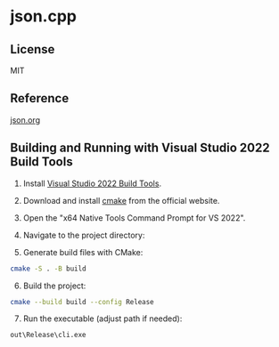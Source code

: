 # json.cpp

## License

MIT

## Reference

[json.org](http://json.org)

## Building and Running with Visual Studio 2022 Build Tools

1. Install [Visual Studio 2022 Build Tools](https://visualstudio.microsoft.com/visual-cpp-build-tools/).

2. Download and install [cmake](https://cmake.org/download/) from the official website.

3. Open the "x64 Native Tools Command Prompt for VS 2022".

4. Navigate to the project directory:

5. Generate build files with CMake:

```sh
cmake -S . -B build
```

6. Build the project:

```sh
cmake --build build --config Release
```

7. Run the executable (adjust path if needed):

```sh
out\Release\cli.exe
```
